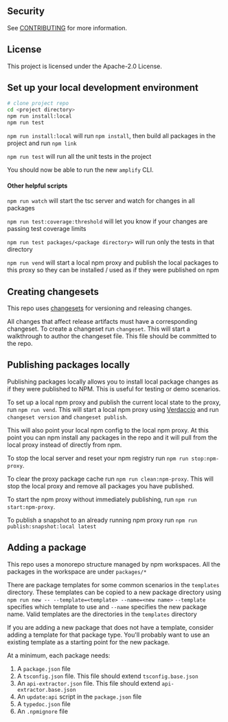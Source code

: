 ## Security

See [CONTRIBUTING](CONTRIBUTING.md#security-issue-notifications) for more information.

## License

This project is licensed under the Apache-2.0 License.

## Set up your local development environment

```sh
# clone project repo
cd <project directory>
npm run install:local
npm run test
```

`npm run install:local` will run `npm install`, then build all packages in the project and run `npm link`

`npm run test` will run all the unit tests in the project

You should now be able to run the new `amplify` CLI.

#### Other helpful scripts

`npm run watch` will start the tsc server and watch for changes in all packages

`npm run test:coverage:threshold` will let you know if your changes are passing test coverage limits

`npm run test packages/<package directory>` will run only the tests in that directory

`npm run vend` will start a local npm proxy and publish the local packages to this proxy so they can be installed / used as if they were published on npm

## Creating changesets

This repo uses [changesets](https://github.com/changesets/changesets) for versioning and releasing changes.

All changes that affect release artifacts must have a corresponding changeset. To create a changeset run `changeset`.
This will start a walkthrough to author the changeset file. This file should be committed to the repo.

## Publishing packages locally

Publishing packages locally allows you to install local package changes as if they were published to NPM. This is useful for testing or demo scenarios.

To set up a local npm proxy and publish the current local state to the proxy, run `npm run vend`.
This will start a local npm proxy using [Verdaccio](https://verdaccio.org/) and run `changeset version` and `changeset publish`.

This will also point your local npm config to the local npm proxy. At this point you can npm install any packages in the repo and it will pull from the local proxy instead of directly from npm.

To stop the local server and reset your npm registry run `npm run stop:npm-proxy`.

To clear the proxy package cache run `npm run clean:npm-proxy`. This will stop the local proxy and remove all packages you have published.

To start the npm proxy without immediately publishing, run `npm run start:npm-proxy`.

To publish a snapshot to an already running npm proxy run `npm run publish:snapshot:local latest`

## Adding a package

This repo uses a monorepo structure managed by npm workspaces. All the packages in the workspace are under `packages/*`

There are package templates for some common scenarios in the `templates` directory.
These templates can be copied to a new package directory using `npm run new -- --template=<template> --name=<new name>`
`--template` specifies which template to use and `--name` specifies the new package name.
Valid templates are the directories in the `templates` directory

If you are adding a new package that does not have a template, consider adding a template for that package type.
You'll probably want to use an existing template as a starting point for the new package.

At a minimum, each package needs:

1. A `package.json` file
2. A `tsconfig.json` file. This file should extend `tsconfig.base.json`
3. An `api-extractor.json` file. This file should extend `api-extractor.base.json`
4. An `update:api` script in the `package.json` file
5. A `typedoc.json` file
6. An `.npmignore` file
